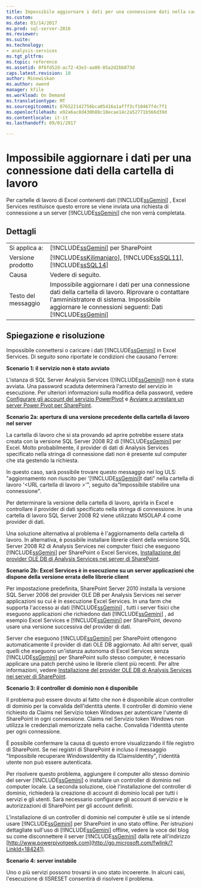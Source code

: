 ```yaml
---
title: Impossibile aggiornare i dati per una connessione dati nella cartella di lavoro | Documenti Microsoft
ms.custom: 
ms.date: 03/14/2017
ms.prod: sql-server-2016
ms.reviewer: 
ms.suite: 
ms.technology:
- analysis-services
ms.tgt_pltfrm: 
ms.topic: reference
ms.assetid: 0f6fd52d-ac72-43e3-aa08-05a2d2bb873d
caps.latest.revision: 18
author: Minewiskan
ms.author: owend
manager: kfile
ms.workload: On Demand
ms.translationtype: MT
ms.sourcegitcommit: 876522142756bca05416a1afff3cf10467f4c7f1
ms.openlocfilehash: e92a6ac8d430b88c18ecae14c2a52771b566d39d
ms.contentlocale: it-it
ms.lasthandoff: 09/01/2017

---
```

# <a name="unable-to-refresh-data-for-a-data-connection-in-the-workbook"></a>Impossibile aggiornare i dati per una connessione dati della cartella di lavoro
  Per cartelle di lavoro di Excel contenenti dati [!INCLUDE[ssGemini](../../includes/ssgemini-md.md)] , Excel Services restituisce questo errore se viene inviata una richiesta di connessione a un server [!INCLUDE[ssGemini](../../includes/ssgemini-md.md)] che non verrà completata.  
  
## <a name="details"></a>Dettagli  
  
|||  
|-|-|  
|Si applica a:|[!INCLUDE[ssGemini](../../includes/ssgemini-md.md)] per SharePoint|  
|Versione prodotto|[!INCLUDE[ssKilimanjaro](../../includes/sskilimanjaro-md.md)], [!INCLUDE[ssSQL11](../../includes/sssql11-md.md)], [!INCLUDE[ssSQL14](../../includes/sssql14-md.md)]|  
|Causa|Vedere di seguito.|  
|Testo del messaggio|Impossibile aggiornare i dati per una connessione dati della cartella di lavoro. Riprovare o contattare l'amministratore di sistema. Impossibile aggiornare le connessioni seguenti: Dati [!INCLUDE[ssGemini](../../includes/ssgemini-md.md)]|  
  
## <a name="explanation-and-resolution"></a>Spiegazione e risoluzione  
 Impossibile connettersi o caricare i dati [!INCLUDE[ssGemini](../../includes/ssgemini-md.md)] in Excel Services. Di seguito sono riportate le condizioni che causano l'errore:  
  
 **Scenario 1: il servizio non è stato avviato**  
  
 L'istanza di SQL Server Analysis Services ([!INCLUDE[ssGemini](../../includes/ssgemini-md.md)]) non è stata avviata. Una password scaduta determinerà l'arresto del servizio in esecuzione. Per ulteriori informazioni sulla modifica della password, vedere [Configurare gli account del servizio PowerPivot](../../analysis-services/power-pivot-sharepoint/configure-power-pivot-service-accounts.md) e [Avviare o arrestare un server Power Pivot per SharePoint](../../analysis-services/power-pivot-sharepoint/start-or-stop-a-power-pivot-for-sharepoint-server.md).  
  
 **Scenario 2a: apertura di una versione precedente della cartella di lavoro nel server**  
  
 La cartella di lavoro che si sta provando ad aprire potrebbe essere stata creata con la versione SQL Server 2008 R2 di [!INCLUDE[ssGemini](../../includes/ssgemini-md.md)] per Excel. Molto probabilmente, il provider di dati di Analysis Services specificato nella stringa di connessione dati non è presente sul computer che sta gestendo la richiesta.  
  
 In questo caso, sarà possibile trovare questo messaggio nel log ULS: "aggiornamento non riuscito per '[!INCLUDE[ssGemini](../../includes/ssgemini-md.md)]t dati" nella cartella di lavoro '\<URL cartella di lavoro >'", seguito da"Impossibile stabilire una connessione".  
  
 Per determinare la versione della cartella di lavoro, aprirla in Excel e controllare il provider di dati specificato nella stringa di connessione. In una cartella di lavoro SQL Server 2008 R2 viene utilizzato MSOLAP.4 come provider di dati.  
  
 Una soluzione alternativa al problema è l'aggiornamento della cartella di lavoro. In alternativa, è possibile installare librerie client della versione SQL Server 2008 R2 di Analysis Services nei computer fisici che eseguono [!INCLUDE[ssGemini](../../includes/ssgemini-md.md)] per SharePoint o Excel Services, [Installazione del provider OLE DB di Analysis Services nei server di SharePoint](http://msdn.microsoft.com/en-us/2c62daf9-1f2d-4508-a497-af62360ee859).  
  
 **Scenario 2b: Excel Services è in esecuzione su un server applicazioni che dispone della versione errata delle librerie client**  
  
 Per impostazione predefinita, SharePoint Server 2010 installa la versione SQL Server 2008 del provider OLE DB per Analysis Services nei server applicazioni su cui è in esecuzione Excel Services. In una farm che supporta l'accesso ai dati [!INCLUDE[ssGemini](../../includes/ssgemini-md.md)] , tutti i server fisici che eseguono applicazioni che richiedono dati [!INCLUDE[ssGemini](../../includes/ssgemini-md.md)] , ad esempio Excel Services e [!INCLUDE[ssGemini](../../includes/ssgemini-md.md)] per SharePoint, devono usare una versione successiva del provider di dati.  
  
 Server che eseguono [!INCLUDE[ssGemini](../../includes/ssgemini-md.md)] per SharePoint ottengono automaticamente il provider di dati OLE DB aggiornato. Ad altri server, quali quelli che eseguono un'istanza autonoma di Excel Services senza [!INCLUDE[ssGemini](../../includes/ssgemini-md.md)] per SharePoint sullo stesso computer, è necessario applicare una patch perché usino le librerie client più recenti. Per altre informazioni, vedere [Installazione del provider OLE DB di Analysis Services nei server di SharePoint](http://msdn.microsoft.com/en-us/2c62daf9-1f2d-4508-a497-af62360ee859).  
  
 **Scenario 3: il controller di dominio non è disponibile**  
  
 Il problema può essere dovuto al fatto che non è disponibile alcun controller di dominio per la convalida dell'identità utente. Il controller di dominio viene richiesto da Claims nel Servizio token Windows per autenticare l'utente di SharePoint in ogni connessione. Claims nel Servizio token Windows non utilizza le credenziali memorizzate nella cache. Convalida l'identità utente per ogni connessione.  
  
 È possibile confermare la causa di questo errore visualizzando il file registro di SharePoint. Se nei registri di SharePoint è incluso il messaggio "Impossibile recuperare WindowsIdentity da IClaimsIdentity", l'identità utente non può essere autenticata.  
  
 Per risolvere questo problema, aggiungere il computer allo stesso dominio del server [!INCLUDE[ssGemini](../../includes/ssgemini-md.md)] o installare un controller di dominio nel computer locale. La seconda soluzione, cioè l'installazione del controller di dominio, richiederà la creazione di account di dominio locali per tutti i servizi e gli utenti. Sarà necessario configurare gli account di servizio e le autorizzazioni di SharePoint per gli account definiti.  
  
 L'installazione di un controller di dominio nel computer è utile se si intende usare [!INCLUDE[ssGemini](../../includes/ssgemini-md.md)] per SharePoint in uno stato offline. Per istruzioni dettagliate sull'uso di [!INCLUDE[ssGemini](../../includes/ssgemini-md.md)] offline, vedere la voce del blog su come disconnettere il server [!INCLUDE[ssGemini](../../includes/ssgemini-md.md)] dalla rete all'indirizzo [http://www.powerpivotgeek.com](http://go.microsoft.com/fwlink/?LinkId=184241).  
  
 **Scenario 4: server instabile**  
  
 Uno o più servizi possono trovarsi in uno stato incoerente. In alcuni casi, l'esecuzione di IISRESET consentirà di risolvere il problema.  
  
  

